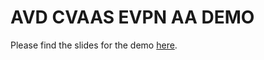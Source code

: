 # AVD CVAAS EVPN AA DEMO

Please find the slides for the demo [here](https://arista-netdevops-community.github.io/one-click-se-demos/avd_cvaas.html).
